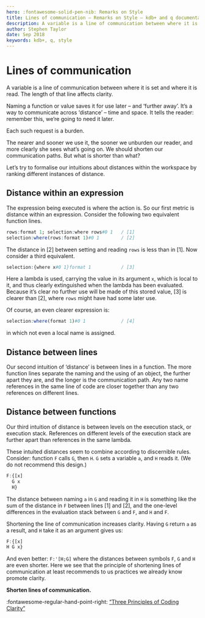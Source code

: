 ```yaml
---
hero: :fontawesome-solid-pen-nib: Remarks on Style
title: Lines of communication – Remarks on Style – kdb+ and q documentation
description: A variable is a line of communication between where it is set and where it is read. The length of that line affects clarity. 
author: Stephen Taylor
date: Sep 2018
keywords: kdb+, q, style
---
```

# Lines of communication


A variable is a line of communication between where it is set and where it is read. The length of that line affects clarity. 

Naming a function or value saves it for use later – and ‘further away’. It’s a way to communicate across ‘distance’ – time and space. It tells the reader: remember this, we’re going to need it later. 

Each such request is a burden.

The nearer and sooner we use it, the sooner we unburden our reader, and more clearly she sees what’s going on. We should shorten our communication paths. But what is shorter than what?

Let’s try to formalise our intuitions about distances within the workspace by ranking different instances of distance.


## Distance within an expression

The expression being executed is where the action is. So our first metric is distance within an expression. Consider the following two equivalent function lines.

```q
rows:format 1; selection:where rows#0 1   / [1]
selection:where(rows:format 1)#0 1        / [2]
```

The distance in [2] between setting and reading `rows` is less than in [1]. Now consider a third equivalent.

```q
selection:{where x#0 1}format 1           / [3]
```

Here a lambda is used, carrying the value in its argument `x`, which is local to it, and thus clearly extinguished when the lambda has been evaluated. Because it’s clear no further use will be made of this stored value, [3] is clearer than [2], where `rows` might have had some later use.

Of course, an even clearer expression is:

```q
selection:where(format 1)#0 1             / [4]
```

in which not even a local name is assigned.


## Distance between lines

Our second intuition of ‘distance’ is between lines in a function. The more function lines separate the naming and the using of an object, the further apart they are, and the longer is the communication path. Any two name references in the same line of code are closer together than any two references on different lines.


## Distance between functions

Our third intuition of distance is between levels on the execution stack, or execution stack. References on different levels of the execution stack are further apart than references in the same lambda.

These intuited distances seem to combine according to discernible rules. Consider: function `F` calls `G`, then `H`. `G` sets a variable `a`, and `H` reads it. (We do not recommend this design.)

```q
F:{[x]
  G x
  H}
```

The distance between naming `a` in `G` and reading it in `H` is something like the sum of the distance in `F` between lines [1] and [2], and the one-level differences in the evaluation stack between `G` and `F`, and `H` and `F`.

Shortening the line of communication increases clarity. Having `G` return `a` as a result, and `H` take it as an argument gives us:

```q
F:{[x]
H G x}
```

And even better: `F:'[H;G]` where the distances between symbols `F`, `G` and `H` are even shorter. Here we see that the principle of shortening lines of communication at least recommends to us practices we already know promote clarity.

**Shorten lines of communication.**


:fontawesome-regular-hand-point-right:
[“Three Principles of Coding Clarity”](http://archive.vector.org.uk/art10009750)

